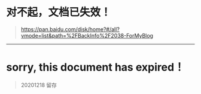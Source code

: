 

# 对不起，文档已失效！

> https://pan.baidu.com/disk/home?#/all?vmode=list&path=%2FBackInfo%2F2038-ForMyBlog

--------------------

# sorry, this document has expired！


> 20201218 留存
